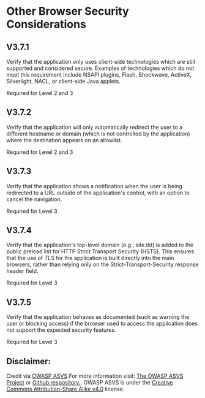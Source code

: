 #  Other Browser Security Considerations
## V3.7.1

Verify that the application only uses client-side technologies which are still supported and considered secure. Examples of technologies which do not meet this requirement include NSAPI plugins, Flash, Shockwave, ActiveX, Silverlight, NACL, or client-side Java applets.

Required for Level 2 and 3

## V3.7.2

Verify that the application will only automatically redirect the user to a different hostname or domain (which is not controlled by the application) where the destination appears on an allowlist.

Required for Level 2 and 3

## V3.7.3

Verify that the application shows a notification when the user is being redirected to a URL outside of the application's control, with an option to cancel the navigation.

Required for Level 3

## V3.7.4

Verify that the application's top-level domain (e.g., site.tld) is added to the public preload list for HTTP Strict Transport Security (HSTS). This ensures that the use of TLS for the application is built directly into the main browsers, rather than relying only on the Strict-Transport-Security response header field.

Required for Level 3

## V3.7.5

Verify that the application behaves as documented (such as warning the user or blocking access) if the browser used to access the application does not support the expected security features.

Required for Level 3

## Disclaimer:

Credit via [OWASP ASVS](https://owasp.org/www-project-application-security-verification-standard/).For more information visit: [The OWASP ASVS Project](https://owasp.org/www-project-application-security-verification-standard/) or [Github respository.](https://github.com/OWASP/ASVS). OWASP ASVS is under the [Creative Commons Attribution-Share Alike v4.0](https://github.com/OWASP/ASVS/blob/v5.0.0/LICENSE.md) license.

